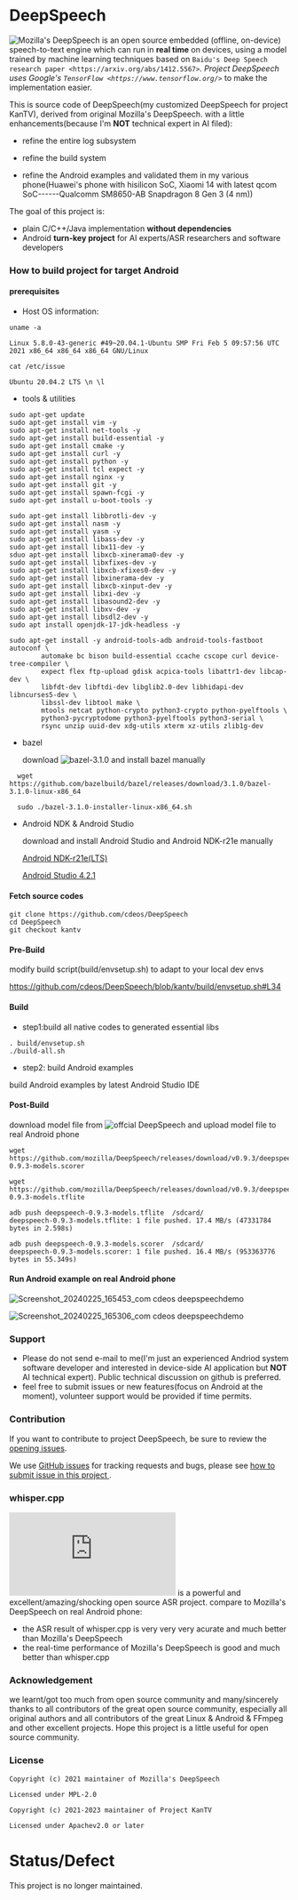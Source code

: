 # DeepSpeech

![Mozilla's DeepSpeech](https://github.com/mozilla/DeepSpeech) is an open source embedded (offline, on-device) speech-to-text engine which can run in **real time** on devices, using a model trained by machine learning techniques based on `Baidu's Deep Speech research paper <https://arxiv.org/abs/1412.5567>`_. Project DeepSpeech uses Google's `TensorFlow <https://www.tensorflow.org/>`_ to make the implementation easier.

This is source code of DeepSpeech(my customized DeepSpeech for project KanTV), derived from original Mozilla's DeepSpeech. with a little enhancements(because I'm **NOT** technical expert in AI filed):

- refine the entire log subsystem

- refine the build system

- refine the Android examples and validated them in my various phone(Huawei's phone with hisilicon SoC, Xiaomi 14 with latest qcom SoC------Qualcomm SM8650-AB Snapdragon 8 Gen 3 (4 nm))

The goal of this project is:

- plain C/C++/Java implementation **without dependencies** 
- Android **turn-key project** for AI experts/ASR researchers and software developers

### How to build project for target Android

#### prerequisites

- Host OS information:

```
uname -a

Linux 5.8.0-43-generic #49~20.04.1-Ubuntu SMP Fri Feb 5 09:57:56 UTC 2021 x86_64 x86_64 x86_64 GNU/Linux

cat /etc/issue

Ubuntu 20.04.2 LTS \n \l

```


- tools & utilities
```
sudo apt-get update
sudo apt-get install vim -y
sudo apt-get install net-tools -y
sudo apt-get install build-essential -y
sudo apt-get install cmake -y
sudo apt-get install curl -y
sudo apt-get install python -y
sudo apt-get install tcl expect -y
sudo apt-get install nginx -y
sudo apt-get install git -y
sudo apt-get install spawn-fcgi -y
sudo apt-get install u-boot-tools -y

sudo apt-get install libbrotli-dev -y
sudo apt-get install nasm -y
sudo apt-get install yasm -y
sudo apt-get install libass-dev -y
sudo apt-get install libx11-dev -y
sduo apt-get install libxcb-xinerama0-dev -y
sudo apt-get install libxfixes-dev -y
sudo apt-get install libxcb-xfixes0-dev -y
sudo apt-get install libxinerama-dev -y
sudo apt-get install libxcb-xinput-dev -y
sudo apt-get install libxi-dev -y
sudo apt-get install libasound2-dev -y
sudo apt-get install libxv-dev -y
sudo apt-get install libsdl2-dev -y
sudo apt install openjdk-17-jdk-headless -y

sudo apt-get install -y android-tools-adb android-tools-fastboot autoconf \
        automake bc bison build-essential ccache cscope curl device-tree-compiler \
        expect flex ftp-upload gdisk acpica-tools libattr1-dev libcap-dev \
        libfdt-dev libftdi-dev libglib2.0-dev libhidapi-dev libncurses5-dev \
        libssl-dev libtool make \
        mtools netcat python-crypto python3-crypto python-pyelftools \
        python3-pycryptodome python3-pyelftools python3-serial \
        rsync unzip uuid-dev xdg-utils xterm xz-utils zlib1g-dev

```

- bazel
  
  download ![bazel-3.1.0](https://github.com/bazelbuild/bazel/releases?page=5) and install bazel manually

```
  wget https://github.com/bazelbuild/bazel/releases/download/3.1.0/bazel-3.1.0-linux-x86_64
```
```
  sudo ./bazel-3.1.0-installer-linux-x86_64.sh
```

- Android NDK & Android Studio

  download and install Android Studio and Android NDK-r21e manually
  
  [Android NDK-r21e(LTS)](https://developer.android.com/ndk/downloads)


  [Android Studio 4.2.1](https://developer.android.google.cn/studio)



#### Fetch source codes

```
git clone https://github.com/cdeos/DeepSpeech
cd DeepSpeech
git checkout kantv
```

#### Pre-Build

modify build script(build/envsetup.sh) to adapt to your local dev envs

https://github.com/cdeos/DeepSpeech/blob/kantv/build/envsetup.sh#L34



#### Build 

- step1:build all native codes to generated essential libs

```
. build/envsetup.sh
./build-all.sh
```

- step2: build Android examples

build Android examples by latest Android Studio IDE


#### Post-Build

 download model file from ![offcial DeepSpeech](https://github.com/mozilla/DeepSpeech/releases/tag/v0.9.3) and upload model file to real Android phone


 
```
wget https://github.com/mozilla/DeepSpeech/releases/download/v0.9.3/deepspeech-0.9.3-models.scorer
```

```
wget https://github.com/mozilla/DeepSpeech/releases/download/v0.9.3/deepspeech-0.9.3-models.tflite
```

```
adb push deepspeech-0.9.3-models.tflite  /sdcard/
deepspeech-0.9.3-models.tflite: 1 file pushed. 17.4 MB/s (47331784 bytes in 2.598s)

adb push deepspeech-0.9.3-models.scorer  /sdcard/
deepspeech-0.9.3-models.scorer: 1 file pushed. 16.4 MB/s (953363776 bytes in 55.349s)

```

#### Run Android example on real Android phone

![Screenshot_20240225_165453_com cdeos deepspeechdemo](https://github.com/cdeos/kantv/assets/6889919/c8a2cd0e-59cd-4a39-8b27-265d9c3c5d57)

![Screenshot_20240225_165306_com cdeos deepspeechdemo](https://github.com/cdeos/kantv/assets/6889919/44e15d5c-1c33-46a9-a90c-92cbb14bfe23)


### Support

- Please do not send e-mail to me(I'm just an experienced Andriod system software developer and interested in device-side AI application but **NOT** AI technical expert). Public technical discussion on github is preferred.
- feel free to submit issues or new features(focus on Android at the moment), volunteer support would be provided if time permits.
  

### Contribution

 If you want to contribute to project DeepSpeech, be sure to review the [opening issues](https://github.com/cdeos/DeepSpeech/issues?q=is%3Aopen+is%3Aissue).

 We use [GitHub issues](https://github.com/cdeos/DeepSpeech/issues) for tracking requests and bugs, please see [how to submit issue in this project ](https://github.com/cdeos/DeepSpeech/issues/1).


### whisper.cpp

![whisper.cpp](https://github.com/ggerganov/whisper.cpp) is a powerful and excellent/amazing/shocking open source ASR project. compare to Mozilla's DeepSpeech on real Android phone:

- the ASR result of whisper.cpp is very very very acurate and much better than Mozilla's DeepSpeech
- the real-time performance of Mozilla's DeepSpeech is good and much better than whisper.cpp



### Acknowledgement

we learnt/got too much from open source community and many/sincerely thanks to all contributors of the great open source community, especially all original authors and all contributors of the great Linux & Android & FFmpeg and other excellent projects. Hope this project is a little useful for open source community.



### License

```
Copyright (c) 2021 maintainer of Mozilla's DeepSpeech

Licensed under MPL-2.0
```

```
Copyright (c) 2021-2023 maintainer of Project KanTV

Licensed under Apachev2.0 or later
```


# Status/Defect

This project is no longer maintained.
